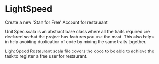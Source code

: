 # LightSpeed
Create a new 'Start for Free' Account for
restaurant

Unit Spec.scala is an abstract base class where all the traits required are declared so
that the project has features you use the most. 
This also helps in help avoiding duplication of code by mixing the same traits together.

Light Speed Restaurant scala file covers the code to be able to achieve the task to
register a free user for restaurant.
